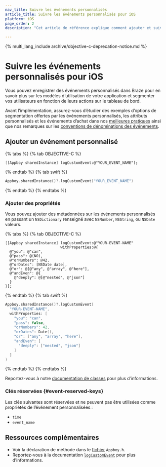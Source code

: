 ```yaml
---
nav_title: Suivre les événements personnalisés
article_title: Suivre les événements personnalisés pour iOS
platform: iOS
page_order: 2
description: "Cet article de référence explique comment ajouter et suivre des événements personnalisés pour votre application iOS."

---
```


{% multi_lang_include archive/objective-c-deprecation-notice.md %}

# Suivre les événements personnalisés pour iOS

Vous pouvez enregistrer des événements personnalisés dans Braze pour en savoir plus sur les modèles d’utilisation de votre application et segmenter vos utilisateurs en fonction de leurs actions sur le tableau de bord.

Avant l’implémentation, assurez-vous d’étudier des exemples d’options de segmentation offertes par les événements personnalisés, les attributs personnalisés et les événements d’achat dans nos [meilleures pratiques][0] ainsi que nos remarques sur les [conventions de dénominations des événements]({{site.baseurl}}/user_guide/data_and_analytics/custom_data/event_naming_conventions/).

## Ajouter un événement personnalisé

{% tabs %}
{% tab OBJECTIVE-C %}

```objc
[[Appboy sharedInstance] logCustomEvent:@"YOUR_EVENT_NAME"];
```

{% endtab %}
{% tab swift %}

```swift
Appboy.sharedInstance()?.logCustomEvent("YOUR_EVENT_NAME")
```

{% endtab %}
{% endtabs %}

### Ajouter des propriétés

Vous pouvez ajouter des métadonnées sur les événements personnalisés en passant un `NSDictionary` renseigné avec `NSNumber`, `NSString`, ou `NSDate` valeurs.

{% tabs %}
{% tab OBJECTIVE-C %}

```objc
[[Appboy sharedInstance] logCustomEvent:@"YOUR-EVENT-NAME"
                         withProperties:@{
  @"you": @"can",
  @"pass": @(NO),
  @"orNumbers": @42,
  @"orDates": [NSDate date],
  @"or": @[@"any", @"array", @"here"],
  @"andEven": @{
    @"deeply": @[@"nested", @"json"]
  }
}];
```

{% endtab %}
{% tab swift %}

```swift
Appboy.sharedInstance()?.logCustomEvent(
  "YOUR-EVENT-NAME",
  withProperties: [
    "you": "can",
    "pass": false,
    "orNumbers": 42,
    "orDates": Date(),
    "or": ["any", "array", "here"],
    "andEven": [
      "deeply": ["nested", "json"]
    ]
  ]
)
```

{% endtab %}
{% endtabs %}

Reportez-vous à notre [documentation de classes][4] pour plus d’informations.

### Clés réservées {#event-reserved-keys}

Les clés suivantes sont réservées et ne peuvent pas être utilisées comme propriétés de l’événement personnalisées :

- `time`
- `event_name`

## Ressources complémentaires

- Voir la déclaration de méthode dans le [fichier][2] `Appboy.h`. 
- Reportez-vous à la documentation [`logCustomEvent`][3] pour plus d’informations.

[0]: {{site.baseurl}}/developer_guide/platform_wide/analytics_overview/#user-data-collection
[2]: https://github.com/Appboy/appboy-ios-sdk/blob/master/AppboyKit/include/Appboy.h
[3]: http://appboy.github.io/appboy-ios-sdk/docs/interface_appboy.html#ad80c39e8c96482a77562a5b1a1d387aa "logcustomevent documentation"
[4]: http://appboy.github.io/appboy-ios-sdk/docs/interface_appboy.html#a4f0051d73d85cb37f63c232248124c79 "logcustomevent:withproperties documentation"
